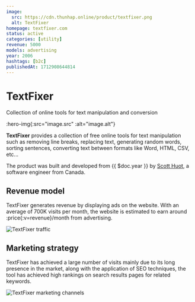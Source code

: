 ```yaml
---
image:
  src: https://cdn.thunhap.online/product/textfixer.png
  alt: TextFixer
homepage: textfixer.com
status: active
categories: [utility]
revenue: 5000
models: advertising
year: 2006
hashtags: [b2c]
publishedAt: 1712908644814
---
```


# TextFixer

Collection of online tools for text manipulation and conversion

:hero-img{:src="image.src" :alt="image.alt"}

__TextFixer__ provides a collection of free online tools for text manipulation such as removing line breaks, replacing text, generating random words, sorting sentences, converting text between formats like Word, HTML, CSV, etc...

The product was built and developed from {{ $doc.year }} by [Scott Huot](https://www.textfixer.com/about-the-author), a software engineer from Canada.

## Revenue model

TextFixer generates revenue by displaying ads on the website. With an average of 700K visits per month, the website is estimated to earn around :price{:v=revenue}/month from advertising.

![TextFixer traffic](https://cdn.thunhap.online/product/textfixer+traffic.png)

## Marketing strategy

TextFixer has achieved a large number of visits mainly due to its long presence in the market, along with the application of SEO techniques, the tool has achieved high rankings on search results pages for related keywords.

![TextFixer marketing channels](https://cdn.thunhap.online/product/textfixer+channels.png)
